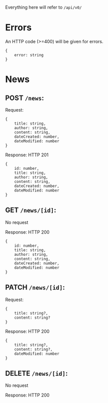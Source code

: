 Everything here will refer to `/api/v0/`

# Errors
An HTTP code (>=400) will be given for errors.
```
{
    error: string
}
```

# News
## POST `/news`:

Request:
```
{
    title: string,
    author: string,
    content: string,
    dateCreated: number,
    dateModified: number
}
```

Response: HTTP 201
```
{
    id: number,
    title: string,
    author: string,
    content: string,
    dateCreated: number,
    dateModified: number
}
```

## GET `/news/[id]`:

No request

Response: HTTP 200
```
{
    id: number,
    title: string,
    author: string,
    content: string,
    dateCreated: number,
    dateModified: number
}
```

## PATCH `/news/[id]`:

Request:
```
{
    title: string?,
    content: string?
}
```

Response: HTTP 200
```
{
    title: string?,
    content: string?,
    dateModified: number
}
```

## DELETE `/news/[id]`:

No request

Response: HTTP 200